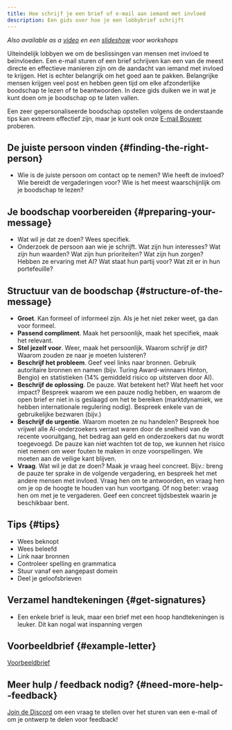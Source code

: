 ```yaml
---
title: Hoe schrijf je een brief of e-mail aan iemand met invloed
description: Een gids over hoe je een lobbybrief schrijft
---
```


_Also available as a [video](https://www.youtube.com/watch?v=Mjq4NFiKKd0) en een [slideshow](https://tiny.cc/emaillobby) voor workshops_

Uiteindelijk lobbyen we om de beslissingen van mensen met invloed te beïnvloeden.
Een e-mail sturen of een brief schrijven kan een van de meest directe en effectieve manieren zijn om de aandacht van iemand met invloed te krijgen.
Het is echter belangrijk om het goed aan te pakken.
Belangrijke mensen krijgen veel post en hebben geen tijd om elke afzonderlijke boodschap te lezen of te beantwoorden.
In deze gids duiken we in wat je kunt doen om je boodschap op te laten vallen.

Een zeer gepersonaliseerde boodschap opstellen volgens de onderstaande tips kan extreem effectief zijn, maar je kunt ook onze [E-mail Bouwer](/email-builder) proberen.

## De juiste persoon vinden {#finding-the-right-person}

- Wie is de juiste persoon om contact op te nemen? Wie heeft de invloed? Wie bereidt de vergaderingen voor? Wie is het meest waarschijnlijk om je boodschap te lezen?

## Je boodschap voorbereiden {#preparing-your-message}

- Wat wil je dat ze doen? Wees specifiek.
- Onderzoek de persoon aan wie je schrijft. Wat zijn hun interesses? Wat zijn hun waarden? Wat zijn hun prioriteiten? Wat zijn hun zorgen? Hebben ze ervaring met AI? Wat staat hun partij voor? Wat zit er in hun portefeuille?

## Structuur van de boodschap {#structure-of-the-message}

- **Groet**. Kan formeel of informeel zijn. Als je het niet zeker weet, ga dan voor formeel.
- **Passend compliment**. Maak het persoonlijk, maak het specifiek, maak het relevant.
- **Stel jezelf voor**. Weer, maak het persoonlijk. Waarom schrijf je dit? Waarom zouden ze naar je moeten luisteren?
- **Beschrijf het probleem**. Geef veel links naar bronnen. Gebruik autoritaire bronnen en namen (bijv. Turing Award-winnaars Hinton, Bengio) en statistieken (14% gemiddeld risico op uitsterven door AI).
- **Beschrijf de oplossing**. De pauze. Wat betekent het? Wat heeft het voor impact? Bespreek waarom we een pauze nodig hebben, en waarom de open brief er niet in is geslaagd om het te bereiken (marktdynamiek, we hebben internationale regulering nodig). Bespreek enkele van de gebruikelijke bezwaren (bijv.)
- **Beschrijf de urgentie**. Waarom moeten ze nu handelen? Bespreek hoe vrijwel alle AI-onderzoekers verrast waren door de snelheid van de recente vooruitgang, het bedrag aan geld en onderzoekers dat nu wordt toegevoegd. De pauze kan niet wachten tot de top, we kunnen het risico niet nemen om weer fouten te maken in onze voorspellingen. We moeten aan de veilige kant blijven.
- **Vraag**. Wat wil je dat ze doen? Maak je vraag heel concreet. Bijv.: breng de pauze ter sprake in de volgende vergadering, en bespreek het met andere mensen met invloed. Vraag hen om te antwoorden, en vraag hen om je op de hoogte te houden van hun voortgang. Of nog beter: vraag hen om met je te vergaderen. Geef een concreet tijdsbestek waarin je beschikbaar bent.

## Tips {#tips}

- Wees beknopt
- Wees beleefd
- Link naar bronnen
- Controleer spelling en grammatica
- Stuur vanaf een aangepast domein
- Deel je geloofsbrieven

## Verzamel handtekeningen {#get-signatures}

- Een enkele brief is leuk, maar een brief met een hoop handtekeningen is leuker. Dit kan nogal wat inspanning vergen

## Voorbeeldbrief {#example-letter}

[Voorbeeldbrief](https://docs.google.com/document/d/1M3Wc7JMNn8UUZmOfuxOW7a6GtTCckY7fkpd-pmv3Fr8/edit)

## Meer hulp / feedback nodig? {#need-more-help--feedback}

[Join de Discord](https://discord.gg/2XXWXvErfA) om een vraag te stellen over het sturen van een e-mail of om je ontwerp te delen voor feedback!
